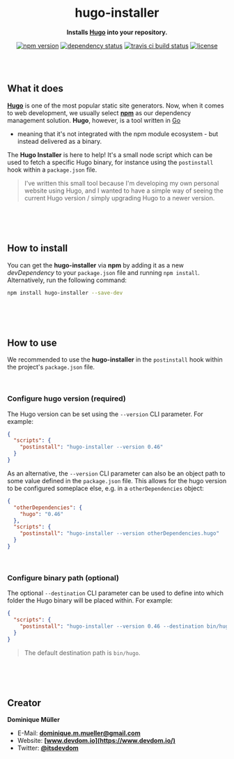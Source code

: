 <div align="center">

# hugo-installer

**Installs [Hugo](https://gohugo.io/) into your repository.**

[![npm version](https://img.shields.io/npm/v/hugo-installer.svg?maxAge=3600&style=flat)](https://www.npmjs.com/package/hugo-installer)
[![dependency status](https://img.shields.io/david/dominique-mueller/hugo-installer.svg?maxAge=3600&style=flat)](https://david-dm.org/dominique-mueller/hugo-installer)
[![travis ci build status](https://img.shields.io/travis/dominique-mueller/hugo-installer/master.svg?maxAge=3600&style=flat)](https://travis-ci.org/dominique-mueller/hugo-installer)
[![license](https://img.shields.io/npm/l/hugo-installer.svg?maxAge=3600&style=flat)](https://github.com/dominique-mueller/hugo-installer/LICENSE)

</div>

<br><br>

## What it does

**[Hugo](https://gohugo.io/)** is one of the most popular static site generators. Now, when it comes to web development, we usually select
**[npm](https://www.npmjs.com/)** as our dependency management solution. **Hugo**, however, is a tool written in [Go](https://golang.org/)
- meaning that it's not integrated with the npm module ecosystem - but instead delivered as a binary.

The **Hugo Installer** is here to help! It's a small node script which can be used to fetch a specific Hugo binary, for instance using the
`postinstall` hook within a `package.json` file.

> I've written this small tool because I'm developing my own personal website using Hugo, and I wanted to have a simple way of seeing the
> current Hugo version / simply upgrading Hugo to a newer version.

<br><br><br>

## How to install

You can get the **hugo-installer** via **npm** by adding it as a new *devDependency* to your `package.json` file and running
`npm install`. Alternatively, run the following command:

``` bash
npm install hugo-installer --save-dev
```

<br><br><br>

## How to use

We recommended to use the **hugo-installer**  in the `postinstall` hook within the project's `package.json` file.

<br>

### Configure hugo version (required)

The Hugo version can be set using the `--version` CLI parameter. For example:

``` json
{
  "scripts": {
    "postinstall": "hugo-installer --version 0.46"
  }
}
```

As an alternative, the `--version` CLI parameter can also be an object path to some value defined in the `package.json` file. This
allows for the hugo version to be configured someplace else, e.g. in a `otherDependencies` object:

``` json
{
  "otherDependencies": {
    "hugo": "0.46"
  },
  "scripts": {
    "postinstall": "hugo-installer --version otherDependencies.hugo"
  }
}
```

<br>

### Configure binary path (optional)

The optional `--destination` CLI parameter can be used to define into which folder the Hugo binary will be placed within. For example:

``` json
{
  "scripts": {
    "postinstall": "hugo-installer --version 0.46 --destination bin/hugo"
  }
}
```

> The default destination path is `bin/hugo`.

<br><br><br>

## Creator

**Dominique Müller**

- E-Mail: **[dominique.m.mueller@gmail.com](mailto:dominique.m.mueller@gmail.com)**
- Website: **[www.devdom.io](https://www.devdom.io/)**
- Twitter: **[@itsdevdom](https://twitter.com/itsdevdom)**
